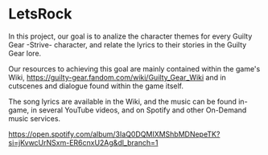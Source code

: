 # LetsRock
In this project, our goal is to analize the character themes for every Guilty Gear -Strive- character, and relate the lyrics to their stories in the Guilty Gear lore.

Our resources to achieving this goal are mainly contained within the game's Wiki, https://guilty-gear.fandom.com/wiki/Guilty_Gear_Wiki and in cutscenes and dialogue found within the game itself.

The song lyrics are available in the Wiki, and the music can be found in-game, in several YouTube videos, and on Spotify and other On-Demand music services.

https://open.spotify.com/album/3IaQ0DQMIXMShbMDNepeTK?si=jKvwcUrNSxm-ER6cnxU2Ag&dl_branch=1
